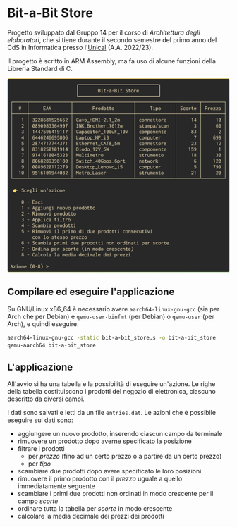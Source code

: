 # Bit-a-Bit Store

Progetto sviluppato dal Gruppo 14 per il corso di *Architettura degli elaboratori*, che si tiene durante il secondo semestre del primo anno del CdS in Informatica presso l'[Unical](https://www.unical.it) (A.A. 2022/23).

Il progetto è scritto in ARM Assembly, ma fa uso di alcune funzioni della Libreria Standard di C.

![](demo.png)

## Compilare ed eseguire l'applicazione

Su GNU/Linux x86_64 è necessario avere `aarch64-linux-gnu-gcc` (sia per Arch che per Debian) e `qemu-user-binfmt` (per Debian) o `qemu-user` (per Arch), e quindi eseguire:

```bash
aarch64-linux-gnu-gcc -static bit-a-bit_store.s -o bit-a-bit_store
qemu-aarch64 bit-a-bit_store
```

## L'applicazione

All'avvio si ha una tabella e la possibilità di eseguire un'azione. Le righe della tabella costituiscono i prodotti del negozio di elettronica, ciascuno descritto da diversi campi.

I dati sono salvati e letti da un file `entries.dat`. Le azioni che è possibile eseguire sui dati sono:

- aggiungere un nuovo prodotto, inserendo ciascun campo da terminale
- rimuovere un prodotto dopo averne specificato la posizione
- filtrare i prodotti
    - per _prezzo_ (fino ad un certo prezzo o a partire da un certo prezzo)
    - per _tipo_
- scambiare due prodotti dopo avere specificato le loro posizioni
- rimuovere il primo prodotto con il _prezzo_ uguale a quello immediatamente seguente
- scambiare i primi due prodotti non ordinati in modo crescente per il campo _scorte_
- ordinare tutta la tabella per _scorte_ in modo crescente
- calcolare la media decimale dei prezzi dei prodotti
